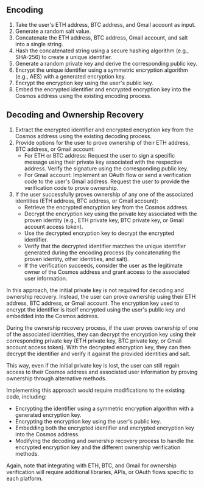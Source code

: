 ## Encoding
1. Take the user's ETH address, BTC address, and Gmail account as input.
2. Generate a random salt value.
3. Concatenate the ETH address, BTC address, Gmail account, and salt into a single string.
4. Hash the concatenated string using a secure hashing algorithm (e.g., SHA-256) to create a unique identifier.
5. Generate a random private key and derive the corresponding public key.
6. Encrypt the unique identifier using a symmetric encryption algorithm (e.g., AES) with a generated encryption key.
7. Encrypt the encryption key using the user's public key.
8. Embed the encrypted identifier and encrypted encryption key into the Cosmos address using the existing encoding process.

## Decoding and Ownership Recovery
1. Extract the encrypted identifier and encrypted encryption key from the Cosmos address using the existing decoding process.
2. Provide options for the user to prove ownership of their ETH address, BTC address, or Gmail account:
   - For ETH or BTC address: Request the user to sign a specific message using their private key associated with the respective address. Verify the signature using the corresponding public key.
   - For Gmail account: Implement an OAuth flow or send a verification code to the user's Gmail address. Request the user to provide the verification code to prove ownership.
3. If the user successfully proves ownership of any one of the associated identities (ETH address, BTC address, or Gmail account):
   - Retrieve the encrypted encryption key from the Cosmos address.
   - Decrypt the encryption key using the private key associated with the proven identity (e.g., ETH private key, BTC private key, or Gmail account access token).
   - Use the decrypted encryption key to decrypt the encrypted identifier.
   - Verify that the decrypted identifier matches the unique identifier generated during the encoding process (by concatenating the proven identity, other identities, and salt).
   - If the verification succeeds, consider the user as the legitimate owner of the Cosmos address and grant access to the associated user information.

In this approach, the initial private key is not required for decoding and ownership recovery. Instead, the user can prove ownership using their ETH address, BTC address, or Gmail account. The encryption key used to encrypt the identifier is itself encrypted using the user's public key and embedded into the Cosmos address.

During the ownership recovery process, if the user proves ownership of one of the associated identities, they can decrypt the encryption key using their corresponding private key (ETH private key, BTC private key, or Gmail account access token). With the decrypted encryption key, they can then decrypt the identifier and verify it against the provided identities and salt.

This way, even if the initial private key is lost, the user can still regain access to their Cosmos address and associated user information by proving ownership through alternative methods.

Implementing this approach would require modifications to the existing code, including:
- Encrypting the identifier using a symmetric encryption algorithm with a generated encryption key.
- Encrypting the encryption key using the user's public key.
- Embedding both the encrypted identifier and encrypted encryption key into the Cosmos address.
- Modifying the decoding and ownership recovery process to handle the encrypted encryption key and the different ownership verification methods.

Again, note that integrating with ETH, BTC, and Gmail for ownership verification will require additional libraries, APIs, or OAuth flows specific to each platform.
